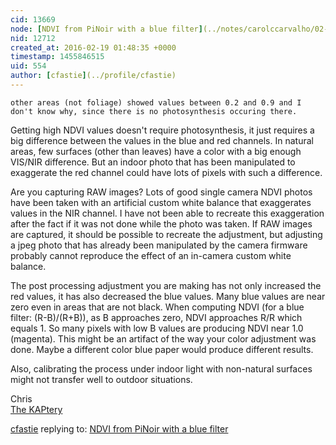 ```yaml
---
cid: 13669
node: [NDVI from PiNoir with a blue filter](../notes/carolccarvalho/02-18-2016/ndvi-from-pinoir-with-a-blue-filter)
nid: 12712
created_at: 2016-02-19 01:48:35 +0000
timestamp: 1455846515
uid: 554
author: [cfastie](../profile/cfastie)
---
```


`other areas (not foliage) showed values between 0.2 and 0.9 and I don't know why, since there is no photosynthesis occuring there.`

Getting high NDVI values doesn't require photosynthesis, it just requires a big difference between the values in the blue and red channels. In natural areas, few surfaces (other than leaves) have a color with a big enough VIS/NIR difference. But an indoor photo that has been manipulated to exaggerate the red channel could have lots of pixels with such a difference.

Are you capturing RAW images?  Lots of good single camera NDVI photos have been taken with an artificial custom white balance that exaggerates values in the NIR channel. I have not been able to recreate this exaggeration after the fact if it was not done while the photo was taken. If RAW images are captured, it should be possible to recreate the adjustment, but adjusting a jpeg photo that has already been manipulated by the camera firmware probably cannot reproduce the effect of an in-camera custom white balance.

The post processing adjustment you are making has not only increased the red values, it has also decreased the blue values. Many blue values are near zero even in areas that are not black. When computing NDVI (for a blue filter: (R-B)/(R+B)), as B approaches zero, NDVI approaches R/R which equals 1. So many pixels with low B values are producing NDVI near 1.0 (magenta). This might be an artifact of the way your color adjustment was done. Maybe a different color blue paper would produce different results.  

Also, calibrating the process under indoor light with non-natural surfaces might not transfer well to outdoor situations.

Chris  
[The KAPtery](http://kaptery.com/)

[cfastie](../profile/cfastie) replying to: [NDVI from PiNoir with a blue filter](../notes/carolccarvalho/02-18-2016/ndvi-from-pinoir-with-a-blue-filter)

